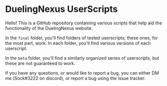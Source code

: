 # DuelingNexus UserScripts

Hello! This is a GitHub repository containing various scripts that help aid the functionality of the DuelingNexus website.

In the `final` folder, you'll find folders of tested userscripts; these ones, for the most part, work. In each folder, you'll find various versions of each userscript.

In the `beta` folder, you'll find a similarly organized series of userscripts, but these are not guaranteed to work.

If you have any questions, or would like to report a bug, you can either DM me (Sock#3222 on discord), or report a bug using the issue tracker.